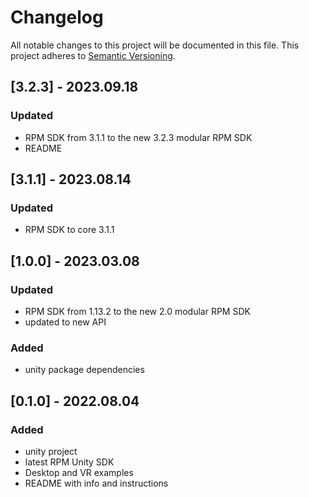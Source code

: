 # Changelog

All notable changes to this project will be documented in this file.
This project adheres to [Semantic Versioning](http://semver.org/).

## [3.2.3] - 2023.09.18

### Updated
- RPM SDK from 3.1.1 to the new 3.2.3 modular RPM SDK
- README

## [3.1.1] - 2023.08.14

### Updated
- RPM SDK to core 3.1.1

## [1.0.0] - 2023.03.08

### Updated
- RPM SDK from 1.13.2 to the new 2.0 modular RPM SDK
- updated to new API

### Added

- unity package dependencies


## [0.1.0] - 2022.08.04

### Added

- unity project
- latest RPM Unity SDK
- Desktop and VR examples
- README with info and instructions
